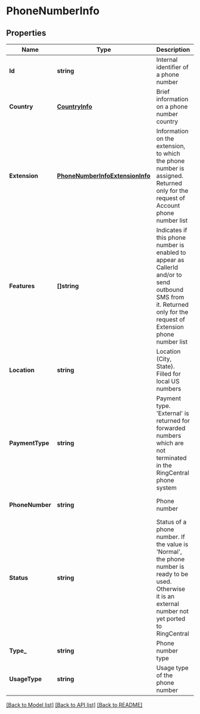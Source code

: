 # PhoneNumberInfo

## Properties
Name | Type | Description | Notes
------------ | ------------- | ------------- | -------------
**Id** | **string** | Internal identifier of a phone number | [optional] [default to null]
**Country** | [**CountryInfo**](CountryInfo.md) | Brief information on a phone number country | [optional] [default to null]
**Extension** | [**PhoneNumberInfoExtensionInfo**](PhoneNumberInfo.ExtensionInfo.md) | Information on the extension, to which the phone number is assigned. Returned only for the request of Account phone number list | [optional] [default to null]
**Features** | **[]string** | Indicates if this phone number is enabled to appear as CallerId and/or to send outbound SMS from it. Returned only for the request of Extension phone number list | [optional] [default to null]
**Location** | **string** | Location (City, State). Filled for local US numbers | [optional] [default to null]
**PaymentType** | **string** | Payment type. &#39;External&#39; is returned for forwarded numbers which are not terminated in the RingCentral phone system | [optional] [default to null]
**PhoneNumber** | **string** | Phone number | [optional] [default to null]
**Status** | **string** | Status of a phone number. If the value is &#39;Normal&#39;, the phone number is ready to be used. Otherwise it is an external number not yet ported to RingCentral | [optional] [default to null]
**Type_** | **string** | Phone number type | [optional] [default to null]
**UsageType** | **string** | Usage type of the phone number | [optional] [default to null]

[[Back to Model list]](../README.md#documentation-for-models) [[Back to API list]](../README.md#documentation-for-api-endpoints) [[Back to README]](../README.md)


